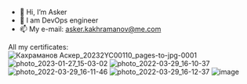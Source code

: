 - 👋 Hi, I’m Asker
- 🌱 I am DevOps engineer
- 📫 My e-mail: asker.kakhramanov@me.com

All my certificates:
![Кахраманов Аскер_20232YC00110_pages-to-jpg-0001](https://user-images.githubusercontent.com/62985982/218377393-91d19d41-4295-4f15-94eb-ac5d93a4b00b.jpg)
![photo_2023-01-27_15-03-02](https://user-images.githubusercontent.com/62985982/215082596-04b51ea7-e1db-4929-8db3-b75a60bb40fb.jpg)
![photo_2022-03-29_16-10-37](https://user-images.githubusercontent.com/62985982/163122659-3f2d8c3f-5181-4f74-9003-2af24a533fcd.jpg)
![photo_2022-03-29_16-11-46](https://user-images.githubusercontent.com/62985982/163122749-af61a2cd-2eb9-4d84-b3c1-50428ba9707b.jpg)
![photo_2022-03-29_16-12-37](https://user-images.githubusercontent.com/62985982/163122778-b147ef16-f318-4b10-af5c-c95ea52d5a51.jpg)
![image](https://user-images.githubusercontent.com/62985982/164609139-8b5dd9d1-4910-4a14-9906-14c63a4bc091.png)

<!---
Gakhramanzode/Gakhramanzode is a ✨ special ✨ repository because its `README.md` (this file) appears on your GitHub profile.
You can click the Preview link to take a look at your changes.
--->
